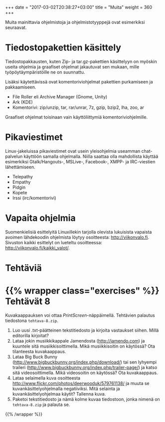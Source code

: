 +++
date = "2017-03-02T20:38:27+03:00"
title = "Muita"
weight = 360
+++


Muita mainittavia ohjelmistoja ja ohjelmistotyyppejä ovat esimerkiksi seuraavat.


Tiedostopakettien käsittely
===============================

Tiedostopakkausten, kuten Zip- ja tar.gz-pakettien käsittelyyn on myöskin useita ohjelmia
ja graafiset ohjelmat jakautuvat sen mukaan, mille työpöytäympäristöille ne on suunnattu.

Lisäksi käytettävissä ovat komentoriviohjelmat pakettien purkamiseen ja pakkaamiseen.

* File Roller eli Archive Manager (Gnome, Unity)
* Ark (KDE)
* Komentorivi: zip/unzip, tar, rar/unrar, 7z, gzip, bzip2, lha, zoo, ar

Graafiset ohjelmat toisinaan vain käyttöliittymiä komentoriviohjelmille.



Pikaviestimet
===============================

Linux-jakeluissa pikaviestimet ovat usein yleisohjelmia useamman chat-palvelun käyttöön
samalla ohjelmalla. Niilla saattaa olla mahdollista käyttää esimerkiksi Gtalk/Hangouts-,
MSLive-, Facebook-, XMPP- ja IRC-viestien lähettämiseen.

* Telepathy
* Empathy
* Pidgin
* Kopete
* Irssi (irc/komentorivi)




Vapaita ohjelmia
===============================

Suomenkielisiä esittelyitä Linuxillekin tarjolla olevista lukuisista
vapaista avoimen lähdekoodin ohjelmista löytyy osoitteesta: <http://viikonvalo.fi>.
Sivuston kaikki esittelyt on lueteltu osoitteessa: <http://viikonvalo.fi/kaikki_valot/>.





Tehtäviä
==============================

{{% wrapper class="exercises" %}}
Tehtävät 8
===============================

Kuvakaappauksen voi ottaa *PrintScreen*-näppäimellä. Tehtävien palautus tiedostona `tehtava-8.zip`.

1. Luo uusi .txt-päätteinen tekstitiedosto ja kirjoita vastaukset siihen. Millä editorilla kirjoitat?
2. Lataa jokin musiikkikappale Jamendosta (http://jamendo.com) ja kuuntele sitä musiikkisoittimella.
   Mikä musiikkisoitin on käytössä? Ota tilanteesta kuvakaappaus.
3. Lataa Big Buck Bunny (http://www.bigbuckbunny.org/index.php/download/)
   tai sen lyhyempi traileri (http://www.bigbuckbunny.org/index.php/trailer-page/)
   ja katso sitä videosoittimella. Mikä videosoitin on käytössä? Ota kuvakaappaus.
4. Lataa selaimella kuva osoitteesta
   http://www.flickr.com/photos/deerwooduk/579761138/ ja muuta se kuvankäsittelyohjelmalla
   negatiiviksi. Mitä selainta ja kuvankäsittelyohjelmaa käytit? Tallenna kuva.
5. Paketoi tekstitiedosto ja nämä kolme kuvaa tiedostoon, jonka nimenä on `tehtava-8.zip` ja palauta se.

{{% /wrapper %}}